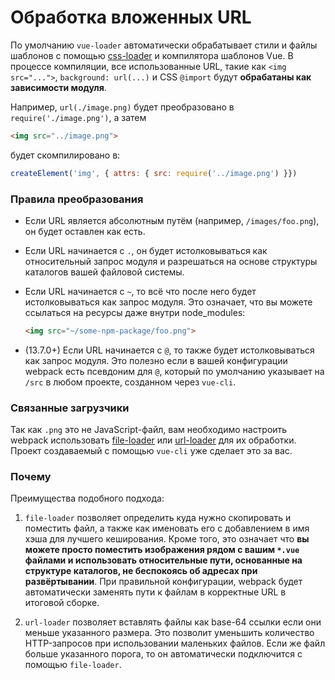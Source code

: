 # Обработка вложенных URL

По умолчанию `vue-loader` автоматически обрабатывает стили и файлы шаблонов с помощью [css-loader](https://github.com/webpack/css-loader) и компилятора шаблонов Vue. В процессе компиляции, все использованные URL, такие как `<img src="...">`, `background: url(...)` и CSS `@import` будут **обрабатаны как зависимости модуля**.

Например, `url(./image.png)` будет преобразовано в `require('./image.png')`, а затем

``` html
<img src="../image.png">
```

будет скомпилировано в:

``` js
createElement('img', { attrs: { src: require('../image.png') }})
```

### Правила преобразования

- Если URL является абсолютным путём (например, `/images/foo.png`), он будет оставлен как есть.

- Если URL начинается с `.`, он будет истолковываться как относительный запрос модуля и разрешаться на основе структуры каталогов вашей файловой системы.

- Если URL начинается с `~`, то всё что после него будет истолковываться как запрос модуля. Это означает, что вы можете ссылаться на ресурсы даже внутри node_modules:

  ``` html
  <img src="~/some-npm-package/foo.png">
  ```

- (13.7.0+) Если URL начинается с `@`, то также будет истолковываться как запрос модуля. Это полезно если в вашей конфигурации webpack есть псевдоним для `@`, который по умолчанию указывает на `/src` в любом проекте, созданном через `vue-cli`.

### Связанные загрузчики

Так как `.png` это не JavaScript-файл, вам необходимо настроить webpack использовать [file-loader](https://github.com/webpack/file-loader) или [url-loader](https://github.com/webpack/url-loader) для их обработки. Проект создаваемый с помощью `vue-cli` уже сделает это за вас.

### Почему

Преимущества подобного подхода:

1. `file-loader` позволяет определить куда нужно скопировать и поместить файл, а также как именовать его с добавлением в имя хэша для лучшего кеширования. Кроме того, это означает что **вы можете просто поместить изображения рядом с вашим `*.vue` файлами и использовать относительные пути, основанные на структуре каталогов, не беспокоясь об адресах при развёртывании**. При правильной конфигурации, webpack будет автоматически заменять пути к файлам в корректные URL в итоговой сборке.

2. `url-loader` позволяет вставлять файлы как base-64 ссылки если они меньше указанного размера. Это позволит уменьшить количество HTTP-запросов при использовании маленьких файлов. Если же файл больше указанного порога, то он автоматически подключится с помощью `file-loader`.
